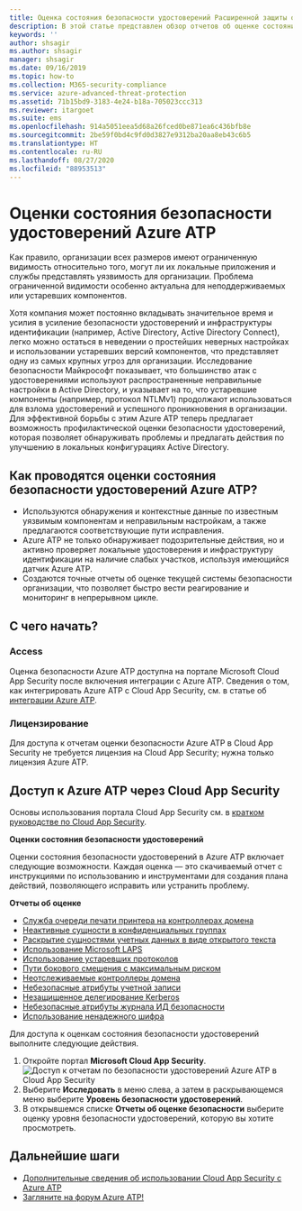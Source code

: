 ```yaml
---
title: Оценка состояния безопасности удостоверений Расширенной защиты от угроз Azure
description: В этой статье представлен обзор отчетов об оценке состояния безопасности удостоверений Azure ATP.
keywords: ''
author: shsagir
ms.author: shsagir
manager: shsagir
ms.date: 09/16/2019
ms.topic: how-to
ms.collection: M365-security-compliance
ms.service: azure-advanced-threat-protection
ms.assetid: 71b15bd9-3183-4e24-b18a-705023ccc313
ms.reviewer: itargoet
ms.suite: ems
ms.openlocfilehash: 914a5051eea5d68a26fced0be871ea6c436bfb8e
ms.sourcegitcommit: 2be59f0bd4c9fd0d3827e9312ba20aa8eb43c6b5
ms.translationtype: HT
ms.contentlocale: ru-RU
ms.lasthandoff: 08/27/2020
ms.locfileid: "88953513"
---
```

# <a name="azure-atps-identity-security-posture-assessments"></a>Оценки состояния безопасности удостоверений Azure ATP

Как правило, организации всех размеров имеют ограниченную видимость относительно того, могут ли их локальные приложения и службы представлять уязвимость для организации. Проблема ограниченной видимости особенно актуальна для неподдерживаемых или устаревших компонентов.

Хотя компания может постоянно вкладывать значительное время и усилия в усиление безопасности удостоверений и инфраструктуры идентификации (например, Active Directory, Active Directory Connect), легко можно остаться в неведении о простейших неверных настройках и использовании устаревших версий компонентов, что представляет одну из самых крупных угроз для организации. Исследование безопасности Майкрософт показывает, что большинство атак с удостоверениями используют распространенные неправильные настройки в Active Directory, и указывает на то, что устаревшие компоненты (например, протокол NTLMv1) продолжают использоваться для взлома удостоверений и успешного проникновения в организации. Для эффективной борьбы с этим Azure ATP теперь предлагает возможность профилактической оценки безопасности удостоверений, которая позволяет обнаруживать проблемы и предлагать действия по улучшению в локальных конфигурациях Active Directory.

## <a name="what-do-azure-atp-identity-security-posture-assessments-provide"></a>Как проводятся оценки состояния безопасности удостоверений Azure ATP?

- Используются обнаружения и контекстные данные по известным уязвимым компонентам и неправильным настройкам, а также предлагаются соответствующие пути исправления.
- Azure ATP не только обнаруживает подозрительные действия, но и активно проверяет локальные удостоверения и инфраструктуру идентификации на наличие слабых участков, используя имеющийся датчик Azure ATP.
- Создаются точные отчеты об оценке текущей системы безопасности организации, что позволяет быстро вести реагирование и мониторинг в непрерывном цикле.

## <a name="how-do-i-get-started"></a>С чего начать?

### <a name="access"></a>Access

Оценка безопасности Azure ATP доступна на портале Microsoft Cloud App Security после включения интеграции с Azure ATP. Сведения о том, как интегрировать Azure ATP с Cloud App Security, см. в статье об [интеграции Azure ATP](/cloud-app-security/aatp-integration).

### <a name="licensing"></a>Лицензирование

Для доступа к отчетам оценки безопасности Azure ATP в Cloud App Security не требуется лицензия на Cloud App Security; нужна только лицензия Azure ATP.

## <a name="access-azure-atp-using-cloud-app-security"></a>Доступ к Azure ATP через Cloud App Security

Основы использования портала Cloud App Security см. в [кратком руководстве по Cloud App Security](/cloud-app-security/getting-started-with-cloud-app-security).

**Оценки состояния безопасности удостоверений**

Оценки состояния безопасности удостоверений в Azure ATP включает следующие возможности. Каждая оценка — это скачиваемый отчет с инструкциями по использованию и инструментами для создания плана действий, позволяющего исправить или устранить проблему.

**Отчеты об оценке**

- [Служба очереди печати принтера на контроллерах домена](atp-cas-isp-print-spooler.md)
- [Неактивные сущности в конфиденциальных группах](atp-cas-isp-dormant-entities.md)
- [Раскрытие сущностями учетных данных в виде открытого текста](atp-cas-isp-clear-text.md)
- [Использование Microsoft LAPS](atp-cas-isp-laps.md)
- [Использование устаревших протоколов](atp-cas-isp-legacy-protocols.md)
- [Пути бокового смещения с максимальным риском](atp-cas-isp-riskiest-lmp.md)
- [Неотслеживаемые контроллеры домена](atp-cas-isp-unmonitored-domain-controller.md)
- [Небезопасные атрибуты учетной записи](atp-cas-isp-unsecure-account-attributes.md)
- [Незащищенное делегирование Kerberos](atp-cas-isp-unconstrained-kerberos.md)
- [Небезопасные атрибуты журнала ИД безопасности](atp-cas-isp-unsecure-sid-history-attribute.md)
- [Использование ненадежного шифра](atp-cas-isp-weak-cipher.md)

Для доступа к оценкам состояния безопасности удостоверений выполните следующие действия.

1. Откройте портал **Microsoft Cloud App Security**.
    ![Доступ к отчетам по безопасности удостоверений Azure ATP в Cloud App Security](media/atp-cas-isp-report-1.png)
1. Выберите **Исследовать** в меню слева, а затем в раскрывающемся меню выберите **Уровень безопасности удостоверений**.
1. В открывшемся списке **Отчеты об оценке безопасности** выберите оценку уровня безопасности удостоверений, которую вы хотите просмотреть.

## <a name="next-steps"></a>Дальнейшие шаги

- [Дополнительные сведения об использовании Cloud App Security с Azure ATP](atp-activities-filtering-mcas.md)
- [Загляните на форум Azure ATP!](https://aka.ms/azureatpcommunity)